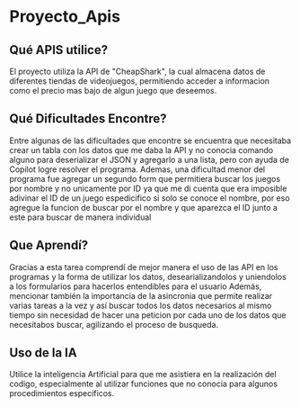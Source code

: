 # Proyecto_Apis
## Qué APIS utilice? 
El proyecto utiliza la API de "CheapShark", la cual almacena datos de diferentes tiendas de videojuegos, permitiendo acceder a informacion como el precio mas bajo de algun juego que deseemos.

## Qué Dificultades Encontre? 
Entre algunas de las dificultades que encontre se encuentra que necesitaba crear un tabla con los datos que me daba la API y no conocia comando alguno para deserializar el JSON y agregarlo a una lista, pero con
ayuda de Copilot logre resolver el programa. Ademas, una dificultad menor del programa fue agregar un segundo form que permitiera buscar los juegos por nombre y no unicamente por ID ya que me di cuenta
que era imposible adivinar el ID de un juego espedicifico si solo se conoce el nombre, por eso agregue la funcion de buscar por el nombre y que aparezca el ID junto a este para buscar de manera individual

## Que Aprendí?
Gracias a esta tarea comprendí de mejor manera el uso de las API en los programas y la forma de utilizar los datos, desearializandolos y uniendolos a los formularios para hacerlos entendibles para el usuario
Además, mencionar también la importancia de la asincronia que permite realizar varias tareas a la vez y así buscar todos los datos necesarios al mismo tiempo sin necesidad de hacer una peticion por cada uno
de los datos que necesitabos buscar, agilizando el proceso de busqueda.

## Uso de la IA
Utilice la inteligencia Artificial para que me asistiera en la realización del codigo, especialmente al utilizar funciones que no conocia para algunos procedimientos específicos. 
